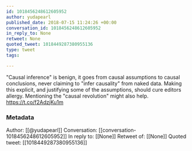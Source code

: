 ```yaml
---
id: 1018456248612605952
author: yudapearl
published_date: 2018-07-15 11:24:26 +00:00
conversation_id: 1018456248612605952
in_reply_to: None
retweet: None
quoted_tweet: 1018449287380955136
type: tweet
tags:

---
```


"Causal inference" is benign, it goes from causal assumptions to causal conclusions, never claiming to "infer causality" from naked data. Making this explicit, and justifying some of the assumptions, should cure editors allergy. Mentioning the "causal revolution" might also help. https://t.co/f2AdzjKu1m

### Metadata

Author: [[@yudapearl]]
Conversation: [[conversation-1018456248612605952]]
In reply to: [[None]]
Retweet of: [[None]]
Quoted tweet: [[1018449287380955136]]
